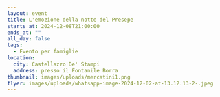 ```yaml
---
layout: event
title: L'emozione della notte del Presepe
starts_at: 2024-12-08T21:00:00
ends_at: ""
all_day: false
tags:
  - Evento per famiglie
location:
  city: Castellazzo De' Stampi
  address: presso il Fontanile Borra
thumbnail: images/uploads/mercatini1.png
flyer: images/uploads/whatsapp-image-2024-12-02-at-13.12.13-2-.jpeg
---
```


